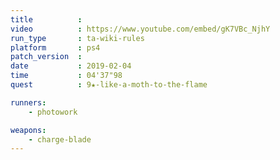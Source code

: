 ```yaml
---
title          :
video          : https://www.youtube.com/embed/gK7VBc_NjhY
run_type       : ta-wiki-rules
platform       : ps4
patch_version  :
date           : 2019-02-04
time           : 04'37"98
quest          : 9★-like-a-moth-to-the-flame

runners:
    - photowork

weapons:
    - charge-blade
---
```

